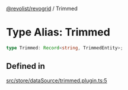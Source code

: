 [@revolist/revogrid](README.md) / Trimmed

# Type Alias: Trimmed

```ts
type Trimmed: Record<string, TrimmedEntity>;
```

## Defined in

[src/store/dataSource/trimmed.plugin.ts:5](https://github.com/revolist/revogrid/blob/80825bf77a49d260f052f2584a0efe930c2da0d3/src/store/dataSource/trimmed.plugin.ts#L5)
